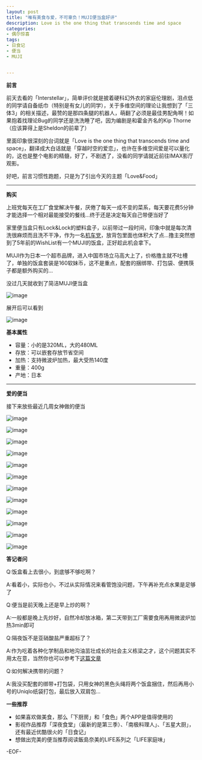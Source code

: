 ```yaml
---
layout: post
title: "唯有美食与爱，不可辜负！MUJI便当盒好评"
description: Love is the one thing that transcends time and space
categories:
- 偶尔惊喜
tags:
- 日食记
- 便当
- MUJI


---
```


**前言**

前天去看的「Interstellar」，简单评价就是披着硬科幻外衣的家庭伦理剧，泪点低的同学请自备纸巾（特别是有女儿的同学），关于多维空间的理论让我想到了「三体3」的相关描述，最赞的是那四条腿的机器人，萌翻了必须是最佳男配角啊！如果抱着找理论Bug的同学还是洗洗睡了吧，因为编剧是和霍金齐名的Kip Thorne（应该算得上是Sheldon的前辈了）

里面印象很深刻的台词就是「Love is the one thing that transcends time and space」，翻译成大白话就是「穿越时空的爱恋」，也许在多维空间爱是可以量化的，这也是整个电影的精髓，好了，不剧透了，没看的同学请就近前往IMAX影厅观影。

好吧，前言习惯性跑题，只是为了引出今天的主题「Love&Food」

---

**购买**

上班党每天在工厂食堂解决午餐，厌倦了每天一成不变的菜系，每天要花费5分钟才能选择一个相对最能接受的餐线...终于还是决定每天自己带便当好了

家里便当盒只有Lock&Lock的塑料盒子，以前带过一段时间，印象中就是每次清洗很麻烦而且洗不干净，作为一名[机车党](http://www.besteric.com/2014/08/30/my-new-toy-motorbike-dgz/)，放背包里面也体积大了点...撸主突然想到了5年前的WishList有一个MUJI的饭盒，正好趁此机会拿下。

MUJI作为日本一个超市品牌，进入中国市场立马高大上了，价格撸主就不吐槽了，单独的饭盒套装是160软妹币，这不是重点，配套的捆绑带、打包袋、便携筷子都是额外购买的...

没过几天就收到了简洁MUJI便当盒

![image](http://gtms03.alicdn.com/tps/i3/TB1npcwGXXXXXbMaXXXz34m0VXX-640-640.jpg)

展开后可以看到

![image](http://gtms02.alicdn.com/tps/i2/TB1NK_DGpXXXXXNaXXXz34m0VXX-640-640.jpg)

**基本属性**

* 容量：小的是320ML，大的480ML
* 存放：可以嵌套存放节省空间
* 加热：支持微波炉加热，最大受热140度
* 重量：400g
* 产地：日本

---

**爱的便当**

接下来放些最近几周女神做的便当

![image](http://gtms01.alicdn.com/tps/i1/TB1sXoEGXXXXXceXVXXz34m0VXX-640-640.jpg)

![image](http://gtms02.alicdn.com/tps/i2/TB1a9McGXXXXXabapXXz34m0VXX-640-640.jpg)

![image](http://gtms03.alicdn.com/tps/i3/TB1OS.LGXXXXXayXVXXz34m0VXX-640-640.jpg)

![image](http://gtms04.alicdn.com/tps/i4/TB1z5fcGpXXXXcqaXXXz34m0VXX-640-640.jpg)

![image](http://gtms01.alicdn.com/tps/i1/TB1okECGXXXXXaJXVXXGzpW8VXX-1280-1280.jpg_640x640.jpg)

![image](http://gtms02.alicdn.com/tps/i2/TB1exUBGXXXXXb3XVXXGzpW8VXX-1280-1280.jpg_640x640.jpg)

![image](http://gtms03.alicdn.com/tps/i3/TB1TSZvGXXXXXbLaXXXGzpW8VXX-1280-1280.jpg_640x640.jpg)

![image](http://gtms04.alicdn.com/tps/i4/TB1KDkEGXXXXXbHXVXXGzpW8VXX-1280-1280.jpg_640x640.jpg)

![image](http://gtms01.alicdn.com/tps/i1/TB1e2k6GXXXXXbpXVXXGzpW8VXX-1280-1280.jpg_640x640.jpg)

![image](http://gtms02.alicdn.com/tps/i2/TB1VlcBGXXXXXaSXVXXGzpW8VXX-1280-1280.jpg_640x640.jpg)

![image](http://gtms03.alicdn.com/tps/i3/TB1UbrsGXXXXXalapXXGzpW8VXX-1280-1280.jpg_640x640.jpg)

![image](http://gtms04.alicdn.com/tps/i4/TB1UrMFGXXXXXXcaXXXGzpW8VXX-1280-1280.jpg_640x640.jpg)

**答记者问**

Q:饭盒看上去很小，到底够不够吃啊？

A:看着小，实际也小，不过从实际情况来看管饱没问题，下午再补充点水果是足够了

Q:便当是前天晚上还是早上炒的啊？

A:一般都是晚上先炒好，自然冷却放冰箱，第二天带到工厂需要食用再用微波炉加热3min即可

Q:隔夜饭不是亚硝酸盐严重超标了？

A:作为吃着各种化学制品和地沟油茁壮成长的社会主义栋梁之才，这个问题其实不用太在意，当然你也可以参考下[这篇文章](http://www.guokr.com/article/62900/)

Q:如何解决携带的问题？

A:我没买配套的绑带+打包袋，只用女神的黑色头绳将两个饭盒捆住，然后再用小号的Uniqlo纸袋打包，最后放入双肩包...

**一些推荐**

* 如果喜欢做美食，那么「下厨房」和「食色」两个APP是值得使用的
* 影视作品推荐「深夜食堂」（最新的是第三季）、「南极料理人」、「五星大厨」，还有最近优酷很火的「日食记」
* 想做出完美的便当推荐阅读飯島奈美的LIFE系列之「LIFE家庭味」

-EOF-
